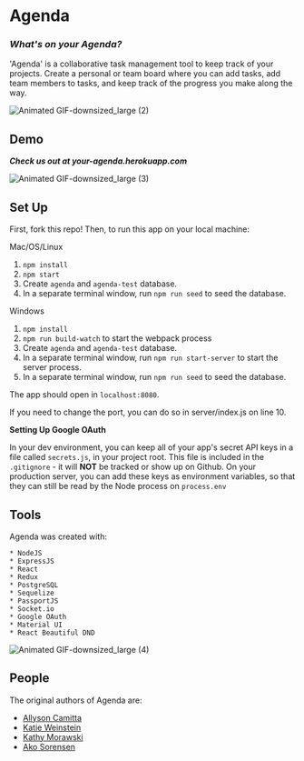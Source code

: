 # Agenda

### _What's on your Agenda?_<br>

'Agenda' is a collaborative task management tool to keep track of your projects. Create a personal or team board where you can add tasks, add team members to tasks, and keep track of the progress you make along the way.

![Animated GIF-downsized_large (2)](https://user-images.githubusercontent.com/68130489/108548729-40b4b400-72ba-11eb-8c04-bbf8d24e7c0b.gif)

## Demo

**_Check us out at your-agenda.herokuapp.com_**

![Animated GIF-downsized_large (3)](https://user-images.githubusercontent.com/68130489/108550046-fd5b4500-72bb-11eb-85b6-40b4e8ed54d9.gif)

## Set Up

First, fork this repo! Then, to run this app on your local machine:

Mac/OS/Linux

1.  `npm install`
2.  `npm start`
3.  Create `agenda` and `agenda-test` database.
4.  In a separate terminal window, run `npm run seed` to seed the database.

Windows

1.  `npm install`
2.  `npm run build-watch` to start the webpack process
3.  Create `agenda` and `agenda-test` database.
4.  In a separate terminal window, run `npm run start-server` to start the server process.
5.  In a separate terminal window, run `npm run seed` to seed the database.

The app should open in `localhost:8080`.

If you need to change the port, you can do so in server/index.js on line 10.

<strong>Setting Up Google OAuth</strong>

 <p>In your dev environment, you can keep all of your app's secret API keys in a file called <code>secrets.js</code>, in your project root. This file is included in the <code>.gitignore</code> - it will <strong>NOT</strong> be tracked or show up on Github. On your production server, you can add these keys as environment variables, so that they can still be read by the Node process on <code>process.env</code> </p>

## Tools

Agenda was created with:

```
* NodeJS
* ExpressJS
* React
* Redux
* PostgreSQL
* Sequelize
* PassportJS
* Socket.io
* Google OAuth
* Material UI
* React Beautiful DND
```

![Animated GIF-downsized_large (4)](https://user-images.githubusercontent.com/68130489/108550198-385d7880-72bc-11eb-8a8d-b2c2de50b98f.gif)

## People

The original authors of Agenda are:

* [Allyson Camitta](https://github.com/camitta)
* [Katie Weinstein](https://github.com/katieweinstein)
* [Kathy Morawski](https://github.com/kmorawski94)
* [Ako Sorensen](https://github.com/akosorensen)
